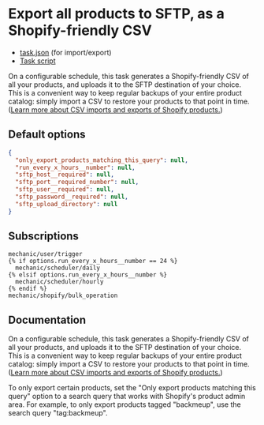 # Export all products to SFTP, as a Shopify-friendly CSV

* [task.json](../../tasks/export-all-products-to-sftp-as-a-shopify-friendly-csv.json) (for import/export)
* [Task script](./script.liquid)

On a configurable schedule, this task generates a Shopify-friendly CSV of all your products, and uploads it to the SFTP destination of your choice. This is a convenient way to keep regular backups of your entire product catalog: simply import a CSV to restore your products to that point in time. ([Learn more about CSV imports and exports of Shopify products.](https://help.shopify.com/en/manual/products/import-export/using-csv))

## Default options

```json
{
  "only_export_products_matching_this_query": null,
  "run_every_x_hours__number": null,
  "sftp_host__required": null,
  "sftp_port__required_number": null,
  "sftp_user__required": null,
  "sftp_password__required": null,
  "sftp_upload_directory": null
}
```

## Subscriptions

```liquid
mechanic/user/trigger
{% if options.run_every_x_hours__number == 24 %}
  mechanic/scheduler/daily
{% elsif options.run_every_x_hours__number %}
  mechanic/scheduler/hourly
{% endif %}
mechanic/shopify/bulk_operation
```

## Documentation

On a configurable schedule, this task generates a Shopify-friendly CSV of all your products, and uploads it to the SFTP destination of your choice. This is a convenient way to keep regular backups of your entire product catalog: simply import a CSV to restore your products to that point in time. ([Learn more about CSV imports and exports of Shopify products.](https://help.shopify.com/en/manual/products/import-export/using-csv))

To only export certain products, set the "Only export products matching this query" option to a search query that works with Shopify's product admin area. For example, to only export products tagged "backmeup", use the search query "tag:backmeup".

